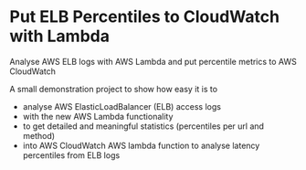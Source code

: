 # Put ELB Percentiles to CloudWatch with Lambda

Analyse AWS ELB logs with AWS Lambda and put percentile metrics to AWS CloudWatch

A small demonstration project to show how easy it is to
 - analyse AWS ElasticLoadBalancer (ELB) access logs
 - with the new AWS Lambda functionality
 - to get detailed and meaningful statistics (percentiles per url and method)
 - into AWS CloudWatch
AWS lambda function to analyse latency percentiles from ELB logs
